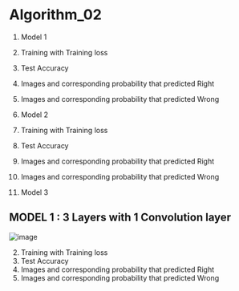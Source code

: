 # Algorithm_02
1. Model 1
2. Training with Training loss
3. Test Accuracy
4. Images and corresponding probability that predicted Right
5. Images and corresponding probability that predicted Wrong


1. Model 2
2. Training with Training loss
3. Test Accuracy
4. Images and corresponding probability that predicted Right
5. Images and corresponding probability that predicted Wrong



1. Model 3
## MODEL 1 : 3 Layers with 1 Convolution layer  
![image](https://user-images.githubusercontent.com/79622778/120935495-09b9bf80-c73e-11eb-8cd1-5f69c71fa409.png)

2. Training with Training loss
3. Test Accuracy
5. Images and corresponding probability that predicted Right
6. Images and corresponding probability that predicted Wrong

